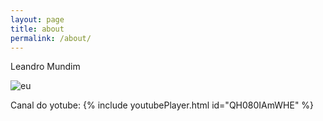 ```yaml
---
layout: page
title: about
permalink: /about/
---
```


Leandro Mundim

![eu](https://lh3.googleusercontent.com/x5GM1DniZATDrMQIkOUCmBgNHx2-aHYdDpME9yv6gvscJ-2MPkd0ZKDtMDOsUYoGrPDJ_hGWNw=w1440-h900-no)

Canal do yotube:
{% include youtubePlayer.html id="QH080IAmWHE" %}
